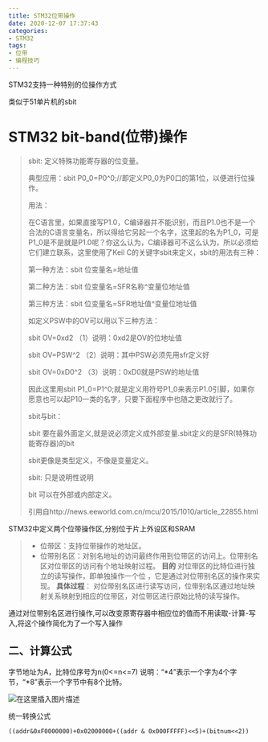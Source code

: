 ```yaml
---
title: STM32位带操作
date: 2020-12-07 17:37:43
categories:
- STM32
tags:
- 位带
- 编程技巧
---
```


STM32支持一种特别的位操作方式

类似于51单片机的sbit

<!-- more -->

# STM32 bit-band(位带)操作

> sbit: 定义特殊功能寄存器的位变量。
>
> 典型应用：sbit P0_0=P0^0;//即定义P0_0为P0口的第1位，以便进行位操作。
>
> 用法：
>
> 在C语言里，如果直接写P1.0，C编译器并不能识别，而且P1.0也不是一个合法的C语言变量名，所以得给它另起一个名字，这里起的名为P1_0，可是P1_0是不是就是P1.0呢？你这么认为，C编译器可不这么认为，所以必须给它们建立联系，这里使用了Keil C的关键字sbit来定义，sbit的用法有三种：
>
> 第一种方法：sbit 位变量名=地址值
>
> 第二种方法：sbit 位变量名=SFR名称^变量位地址值
>
> 第三种方法：sbit 位变量名=SFR地址值^变量位地址值
>
> 如定义PSW中的OV可以用以下三种方法：
>
> sbit OV=0xd2 （1）说明：0xd2是OV的位地址值
>
> sbit OV=PSW^2 （2）说明：其中PSW必须先用sfr定义好
>
> sbit OV=0xD0^2 （3）说明：0xD0就是PSW的地址值
>
> 因此这里用sbit P1_0=P1^0;就是定义用符号P1_0来表示P1.0引脚，如果你愿意也可以起P10一类的名字，只要下面程序中也随之更改就行了。
>
> sbit与bit：
>
> sbit 要在最外面定义,就是说必须定义成外部变量.sbit定义的是SFR(特殊功能寄存器)的bit
>
> sbit更像是类型定义，不像是变量定义。
>
> sbit: 只是说明性说明
>
> bit 可以在外部或内部定义。
>
> 引用自http://news.eeworld.com.cn/mcu/2015/1010/article_22855.html

STM32中定义两个位带操作区,分别位于片上外设区和SRAM

> - 位带区：支持位带操作的地址区。
> - 位带别名区：对别名地址的访问最终作用到位带区的访问上。位带别名区对位带区的访问有个地址映射过程。
>   **目的**
>   对位带区的比特位进行独立的读写操作，即单独操作一个位 ，它是通过对位带别名区的操作来实现。
>   **具体过程**：
>   对位带别名区进行读写访问，位带别名区通过地址映射关系映射到相应的位带区，对位带区进行原始比特的读写操作。

通过对位带别名区进行操作,可以改变原寄存器中相应位的值而不用读取-计算-写入,将这个操作简化为了一个写入操作

## 二、计算公式

字节地址为A，比特位序号为n(0<=n<=7)
说明：“*4”表示一个字为4个字节，“*8”表示一个字节中有8个比特。

![在这里插入图片描述](https://img-blog.csdnimg.cn/20200517115544488.png?x-oss-process=image/watermark,type_ZmFuZ3poZW5naGVpdGk,shadow_10,text_aHR0cHM6Ly9ibG9nLmNzZG4ubmV0L0FCQ2lzQ09PTA==,size_16,color_FFFFFF,t_70)

统一转换公式

```
((addr&0xF0000000)+0x02000000+((addr & 0x000FFFFF)<<5)+(bitnum<<2))
```

